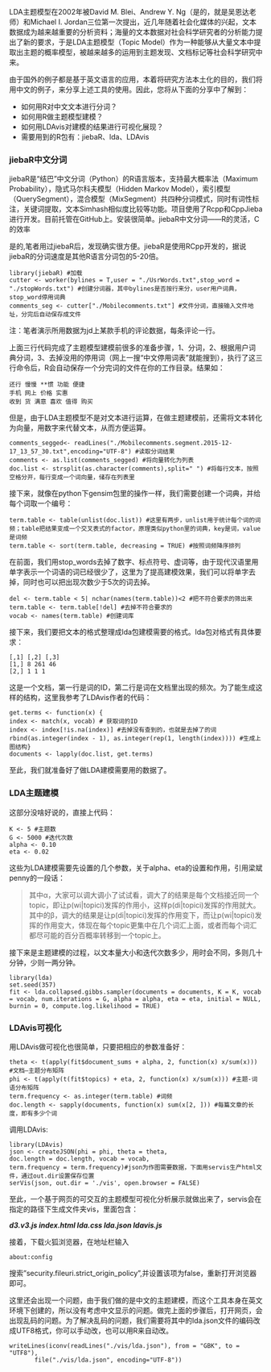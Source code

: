 LDA主题模型在2002年被David M. Blei、Andrew Y. Ng（是的，就是吴恩达老师）和Michael I. Jordan三位第一次提出，近几年随着社会化媒体的兴起，文本数据成为越来越重要的分析资料；海量的文本数据对社会科学研究者的分析能力提出了新的要求，于是LDA主题模型（Topic Model）作为一种能够从大量文本中提取出主题的概率模型，被越来越多的运用到主题发现、文档标记等社会科学研究中来。

由于国外的例子都是基于英文语言的应用，本着将研究方法本土化的目的，我们将用中文的例子，来分享上述工具的使用。因此，您将从下面的分享中了解到：

- 如何用R对中文文本进行分词？
- 如何用R做主题模型建模？
- 如何用LDAvis对建模的结果进行可视化展现？
- 需要用到的R包有：jiebaR、lda、LDAvis

### jiebaR中文分词
jiebaR是“结巴”中文分词（Python）的R语言版本，支持最大概率法（Maximum Probability），隐式马尔科夫模型（Hidden Markov Model），索引模型（QuerySegment），混合模型（MixSegment）共四种分词模式，同时有词性标注，关键词提取，文本Simhash相似度比较等功能。项目使用了Rcpp和CppJieba进行开发。目前托管在GitHub上。安装很简单。jiebaR中文分词——R的灵活，C的效率

是的,笔者用过jiebaR后，发现确实很方便。jiebaR是使用RCpp开发的，据说jiebaR的分词速度是其他R语言分词包的5-20倍。

```
library(jiebaR) #加载
cutter <- worker(bylines = T,user = "./UsrWords.txt",stop_word = "./stopWords.txt") #创建分词器，其中bylines是否按行来分，user用户词典，stop_word停用词典
comments_seg <- cutter["./Mobilecomments.txt"] #文件分词，直接输入文件地址，分完后自动保存成文件
```

注：笔者演示所用数据为jd上某款手机的评论数据，每条评论一行。

上面三行代码完成了主题模型建模前很多的准备步骤，1、分词，2、根据用户词典分词，3、去掉没用的停用词（网上一搜“中文停用词表”就能搜到），执行了这三行命令后，R会自动保存一个分完词的文件在你的工作目录。结果如：

```
还行 慢慢 **惯 功能 便捷
手机 网上 价格 实惠
收到 货 满意 喜欢 值得 购买
```

但是，由于LDA主题模型不是对文本进行运算，在做主题建模前，还需将文本转化为向量，用数字来代替文本，从而方便运算。

```
comments_segged<- readLines("./Mobilecomments.segment.2015-12-17_13_57_30.txt",encoding="UTF-8") #读取分词结果
comments <- as.list(comments_segged) #将向量转化为列表
doc.list <- strsplit(as.character(comments),split=" ") #将每行文本，按照空格分开，每行变成一个词向量，储存在列表里
```

接下来，就像在python下gensim包里的操作一样，我们需要创建一个词典，并给每个词取一个编号：

```
term.table <- table(unlist(doc.list)) #这里有两步，unlist用于统计每个词的词频；table把结果变成一个交叉表式的factor，原理类似python里的词典，key是词，value是词频
term.table <- sort(term.table, decreasing = TRUE) #按照词频降序排列
```

在前面，我们用stop_words去掉了数字、标点符号、虚词等，由于现代汉语里用单字表示一个词语的词已经很少了，这里为了提高建模效果，我们可以将单字去掉，同时也可以把出现次数少于5次的词去掉。

```
del <- term.table < 5| nchar(names(term.table))<2 #把不符合要求的筛出来
term.table <- term.table[!del] #去掉不符合要求的
vocab <- names(term.table) #创建词库
```

接下来，我们要把文本的格式整理成lda包建模需要的格式。lda包对格式有具体要求：

```
[,1] [,2] [,3]
[1,] 8 261 46
[2,] 1 1 1
```

这是一个文档，第一行是词的ID，第二行是词在文档里出现的频次。为了能生成这样的结构，这里我参考了LDAvis作者的代码：

```
get.terms <- function(x) {
index <- match(x, vocab) # 获取词的ID
index <- index[!is.na(index)] #去掉没有查到的，也就是去掉了的词
rbind(as.integer(index - 1), as.integer(rep(1, length(index)))) #生成上图结构}
documents <- lapply(doc.list, get.terms)
```

至此，我们就准备好了做LDA建模需要用的数据了。

### LDA主题建模
这部分没啥好说的，直接上代码：

```
K <- 5 #主题数
G <- 5000 #迭代次数
alpha <- 0.10 
eta <- 0.02
```

这些为LDA建模需要先设置的几个参数，关于alpha、eta的设置和作用，引用梁斌penny的一段话：

> 其中α，大家可以调大调小了试试看，调大了的结果是每个文档接近同一个topic，即让p(wi|topici)发挥的作用小，这样p(di|topici)发挥的作用就大。其中的β，调大的结果是让p(di|topici)发挥的作用变下，而让p(wi|topici)发挥的作用变大，体现在每个topic更集中在几个词汇上面，或者而每个词汇都尽可能的百分百概率转移到一个topic上。

接下来是主题建模的过程，以文本量大小和迭代次数多少，用时会不同，多则几十分钟，少则一两分钟。

```
library(lda)
set.seed(357) 
fit <- lda.collapsed.gibbs.sampler(documents = documents, K = K, vocab = vocab, num.iterations = G, alpha = alpha, eta = eta, initial = NULL, burnin = 0, compute.log.likelihood = TRUE)
```

### LDAvis可视化
用LDAvis做可视化也很简单，只要把相应的参数准备好：

```
theta <- t(apply(fit$document_sums + alpha, 2, function(x) x/sum(x))) #文档—主题分布矩阵
phi <- t(apply(t(fit$topics) + eta, 2, function(x) x/sum(x))) #主题-词语分布矩阵
term.frequency <- as.integer(term.table) #词频
doc.length <- sapply(documents, function(x) sum(x[2, ])) #每篇文章的长度，即有多少个词
```

调用LDAvis:

```
library(LDAvis)
json <- createJSON(phi = phi, theta = theta, 
doc.length = doc.length, vocab = vocab,
term.frequency = term.frequency)#json为作图需要数据，下面用servis生产html文件，通过out.dir设置保存位置
serVis(json, out.dir = './vis', open.browser = FALSE)
```

至此，一个基于网页的可交互的主题模型可视化分析展示就做出来了，servis会在指定的路径下生成文件夹vis，里面包含：

***d3.v3.js  index.html  lda.css  lda.json   ldavis.js***

接着，下载火狐浏览器，在地址栏输入

```
about:config
```

搜索”security.fileuri.strict_origin_policy”,并设置该项为false，重新打开浏览器即可。

这里还会出现一个问题，由于我们做的是中文的主题建模，而这个工具本身在英文环境下创建的，所以没有考虑中文显示的问题。做完上面的步骤后，打开网页，会出现乱码的问题。为了解决乱码的问题，我们需要将其中的lda.json文件的编码改成UTF8格式，你可以手动改，也可以用R来自动改。

```
writeLines(iconv(readLines("./vis/lda.json"), from = "GBK", to = "UTF8"),
       file("./vis/lda.json", encoding="UTF-8"))
```
